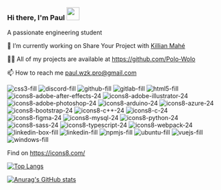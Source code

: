 ### Hi there, I'm Paul <img src="https://raw.githubusercontent.com/MartinHeinz/MartinHeinz/master/wave.gif" width="30px">

A passionate engineering student

🔭 I’m currently working on Share Your Project with [Killian Mahé](https://github.com/killian-mahe)

👨‍💻 All of my projects are available at https://github.com/Polo-Wolo

📫 How to reach me paul.wzk.pro@gmail.com

![css3-fill](https://user-images.githubusercontent.com/62262824/116790229-77c1f580-aab3-11eb-9b4f-5629ce0fe95b.png)
![discord-fill](https://user-images.githubusercontent.com/62262824/116790230-785a8c00-aab3-11eb-95d9-ee8766d5bd90.png)
![github-fill](https://user-images.githubusercontent.com/62262824/116790231-785a8c00-aab3-11eb-9052-827d425c1261.png)
![gitlab-fill](https://user-images.githubusercontent.com/62262824/116790233-798bb900-aab3-11eb-81e1-f95854e0a1c6.png)
![html5-fill](https://user-images.githubusercontent.com/62262824/116790235-7a244f80-aab3-11eb-8fb3-8c4f3cab80d1.png)
![icons8-adobe-after-effects-24](https://user-images.githubusercontent.com/62262824/116790237-7a244f80-aab3-11eb-8d3e-eda6d0ea914a.png)
![icons8-adobe-illustrator-24](https://user-images.githubusercontent.com/62262824/116790238-7abce600-aab3-11eb-99a7-8cf9b7e82144.png)
![icons8-adobe-photoshop-24](https://user-images.githubusercontent.com/62262824/116790239-7abce600-aab3-11eb-8d99-360f2ff888e8.png)
![icons8-arduino-24](https://user-images.githubusercontent.com/62262824/116790241-7b557c80-aab3-11eb-8c2b-9617f6def9c1.png)
![icons8-azure-24](https://user-images.githubusercontent.com/62262824/116790242-7b557c80-aab3-11eb-8289-0ff53658ff3e.png)
![icons8-bootstrap-24](https://user-images.githubusercontent.com/62262824/116790243-7bee1300-aab3-11eb-8507-ca1b700805a5.png)
![icons8-c++-24](https://user-images.githubusercontent.com/62262824/116790244-7c86a980-aab3-11eb-94ad-0c220ccc9904.png)
![icons8-c-24](https://user-images.githubusercontent.com/62262824/116790245-7c86a980-aab3-11eb-94e2-6cddcc5fd6e8.png)
![icons8-figma-24](https://user-images.githubusercontent.com/62262824/116790246-7d1f4000-aab3-11eb-82a5-a9c0255ff074.png)
![icons8-mysql-24](https://user-images.githubusercontent.com/62262824/116790248-7d1f4000-aab3-11eb-8f22-e2297f2aec46.png)
![icons8-python-24](https://user-images.githubusercontent.com/62262824/116790249-7db7d680-aab3-11eb-9970-e36011ef7bea.png)
![icons8-sass-24](https://user-images.githubusercontent.com/62262824/116790250-7e506d00-aab3-11eb-8604-0d8b91d5d470.png)
![icons8-typescript-24](https://user-images.githubusercontent.com/62262824/116790251-7e506d00-aab3-11eb-8de9-bd535977a546.png)
![icons8-webpack-24](https://user-images.githubusercontent.com/62262824/116790253-7ee90380-aab3-11eb-9150-bd70e7103dd2.png)
![linkedin-box-fill](https://user-images.githubusercontent.com/62262824/116790256-7ee90380-aab3-11eb-904d-5e9af6c98dff.png)
![linkedin-fill](https://user-images.githubusercontent.com/62262824/116790257-7f819a00-aab3-11eb-8d31-ba6cf2c9bdfb.png)
![npmjs-fill](https://user-images.githubusercontent.com/62262824/116790258-801a3080-aab3-11eb-92c1-d29c75ace7c2.png)
![ubuntu-fill](https://user-images.githubusercontent.com/62262824/116790259-801a3080-aab3-11eb-865a-02740326f357.png)
![vuejs-fill](https://user-images.githubusercontent.com/62262824/116790261-80b2c700-aab3-11eb-887e-29c29757965f.png)
![windows-fill](https://user-images.githubusercontent.com/62262824/116790262-814b5d80-aab3-11eb-8ad3-8ca69e6fa6c5.png)

Find on https://icons8.com/

<i class="ri-discord-line"></i>

[![Top Langs](https://github-readme-stats.vercel.app/api/top-langs/?username=Polo-Wolo&layout=compact)](https://github.com/Polo-Wolo/github-readme-stats)

[![Anurag's GitHub stats](https://github-readme-stats.vercel.app/api?username=Polo-Wolo&count_private=true&show_icons=true)](https://github.com/Polo-Wolo/github-readme-stats)
